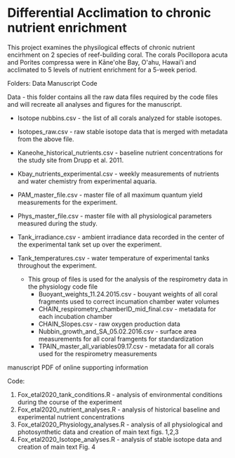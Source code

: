 # Differential Acclimation to chronic nutrient enrichment 

This project examines the physilogical effects of chronic nutrient encirhment on 2 species of reef-building coral. The corals Pocillopora acuta and Porites compressa were in Kāne'ohe Bay, O'ahu, Hawai'i and acclimated to 5 levels of nutrient enrichment for a 5-week period.

Folders:
Data
Manuscript
Code

Data - this folder contains all the raw data files required by the code files and will recreate all analyses and figures for the manuscript. 
* Isotope nubbins.csv - the list of all corals analyzed for stable isotopes.
* Isotopes_raw.csv - raw stable isotope data that is merged with metadata from the above file.
* Kaneohe_historical_nutrients.csv - baseline nutrient concentrations for the study site from Drupp et al. 2011.
* Kbay_nutrients_experimental.csv - weekly measurements of nutrients and water chemistry from experimental aquaria.
* PAM_master_file.csv - master file of all maximum quantum yield measurements for the experiment.
* Phys_master_file.csv - master file with all physiological parameters measured during the study.
* Tank_irradiance.csv - ambient irradiance data recorded in the center of the experimental tank set up over the experiment.
* Tank_temperatures.csv - water temperature of experimental tanks throughout the experiment.

    * This group of files is used for the analysis of the respirometry data in the physiology code file
        * Buoyant_weights_11.24.2015.csv - bouyant weights of all coral fragments used to correct incumation chamber water volumes
        * CHAIN_respirometry_chamberID_mid_final.csv - metadata for each incubation chamber 
        * CHAIN_Slopes.csv - raw oxygen production data
        * Nubbin_growth_and_SA_05.02.2016.csv - surface area measurements for all coral framgents for standardization
        * TPAIN_master_all_variables09.17.csv - metadata for all corals used for the respirometry measurements 


manuscript
PDF of online supporting information

Code:
1. Fox_etal2020_tank_conditions.R - analysis of environmental conditions during the course of the experiment
2. Fox_etal2020_nutrient_analyses.R - analysis of historical baseline and experimental nutrient concentrations
3. Fox_etal2020_Physiology_analyses.R - analysis of all physiological and photosynthetic data and creation of main text figs. 1,2,3
4. Fox_etal2020_Isotope_analyses.R - analysis of stable isotope data and creation of main text Fig. 4

